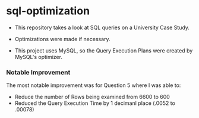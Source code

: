 # sql-optimization
- This repository takes a look at SQL queries on a University Case Study. 

- Optimizations were made if necessary. 

- This project uses MySQL, so the Query Execution Plans were created by MySQL's optimizer.

### Notable Improvement
The most notable improvement was for Question 5 where I was able to:
- Reduce the number of Rows being examined from 6600 to 600
- Reduced the Query Execution Time by 1 decimanl place (.0052 to .00078)
